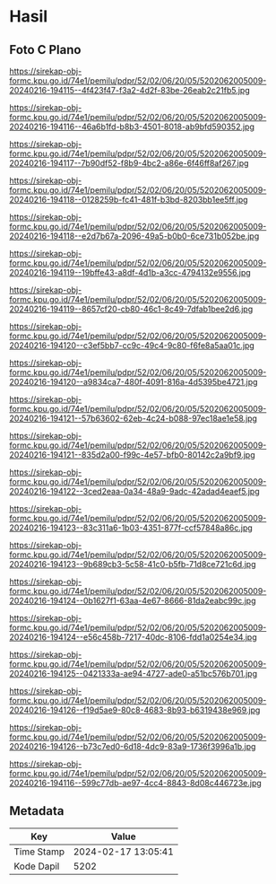 # Hasil

## Foto C Plano

https://sirekap-obj-formc.kpu.go.id/74e1/pemilu/pdpr/52/02/06/20/05/5202062005009-20240216-194115--4f423f47-f3a2-4d2f-83be-26eab2c21fb5.jpg

https://sirekap-obj-formc.kpu.go.id/74e1/pemilu/pdpr/52/02/06/20/05/5202062005009-20240216-194116--46a6b1fd-b8b3-4501-8018-ab9bfd590352.jpg

https://sirekap-obj-formc.kpu.go.id/74e1/pemilu/pdpr/52/02/06/20/05/5202062005009-20240216-194117--7b90df52-f8b9-4bc2-a86e-6f46ff8af267.jpg

https://sirekap-obj-formc.kpu.go.id/74e1/pemilu/pdpr/52/02/06/20/05/5202062005009-20240216-194118--0128259b-fc41-481f-b3bd-8203bb1ee5ff.jpg

https://sirekap-obj-formc.kpu.go.id/74e1/pemilu/pdpr/52/02/06/20/05/5202062005009-20240216-194118--e2d7b67a-2096-49a5-b0b0-6ce731b052be.jpg

https://sirekap-obj-formc.kpu.go.id/74e1/pemilu/pdpr/52/02/06/20/05/5202062005009-20240216-194119--19bffe43-a8df-4d1b-a3cc-4794132e9556.jpg

https://sirekap-obj-formc.kpu.go.id/74e1/pemilu/pdpr/52/02/06/20/05/5202062005009-20240216-194119--8657cf20-cb80-46c1-8c49-7dfab1bee2d6.jpg

https://sirekap-obj-formc.kpu.go.id/74e1/pemilu/pdpr/52/02/06/20/05/5202062005009-20240216-194120--c3ef5bb7-cc9c-49c4-9c80-f6fe8a5aa01c.jpg

https://sirekap-obj-formc.kpu.go.id/74e1/pemilu/pdpr/52/02/06/20/05/5202062005009-20240216-194120--a9834ca7-480f-4091-816a-4d5395be4721.jpg

https://sirekap-obj-formc.kpu.go.id/74e1/pemilu/pdpr/52/02/06/20/05/5202062005009-20240216-194121--57b63602-62eb-4c24-b088-97ec18ae1e58.jpg

https://sirekap-obj-formc.kpu.go.id/74e1/pemilu/pdpr/52/02/06/20/05/5202062005009-20240216-194121--835d2a00-f99c-4e57-bfb0-80142c2a9bf9.jpg

https://sirekap-obj-formc.kpu.go.id/74e1/pemilu/pdpr/52/02/06/20/05/5202062005009-20240216-194122--3ced2eaa-0a34-48a9-9adc-42adad4eaef5.jpg

https://sirekap-obj-formc.kpu.go.id/74e1/pemilu/pdpr/52/02/06/20/05/5202062005009-20240216-194123--83c311a6-1b03-4351-877f-ccf57848a86c.jpg

https://sirekap-obj-formc.kpu.go.id/74e1/pemilu/pdpr/52/02/06/20/05/5202062005009-20240216-194123--9b689cb3-5c58-41c0-b5fb-71d8ce721c6d.jpg

https://sirekap-obj-formc.kpu.go.id/74e1/pemilu/pdpr/52/02/06/20/05/5202062005009-20240216-194124--0b1627f1-63aa-4e67-8666-81da2eabc99c.jpg

https://sirekap-obj-formc.kpu.go.id/74e1/pemilu/pdpr/52/02/06/20/05/5202062005009-20240216-194124--e56c458b-7217-40dc-8106-fdd1a0254e34.jpg

https://sirekap-obj-formc.kpu.go.id/74e1/pemilu/pdpr/52/02/06/20/05/5202062005009-20240216-194125--0421333a-ae94-4727-ade0-a51bc576b701.jpg

https://sirekap-obj-formc.kpu.go.id/74e1/pemilu/pdpr/52/02/06/20/05/5202062005009-20240216-194126--f19d5ae9-80c8-4683-8b93-b6319438e969.jpg

https://sirekap-obj-formc.kpu.go.id/74e1/pemilu/pdpr/52/02/06/20/05/5202062005009-20240216-194126--b73c7ed0-6d18-4dc9-83a9-1736f3996a1b.jpg

https://sirekap-obj-formc.kpu.go.id/74e1/pemilu/pdpr/52/02/06/20/05/5202062005009-20240216-194116--599c77db-ae97-4cc4-8843-8d08c446723e.jpg


## Metadata

| Key        | Value               |
| ---------- | ------------------- |
| Time Stamp | 2024-02-17 13:05:41 |
| Kode Dapil | 5202                |



